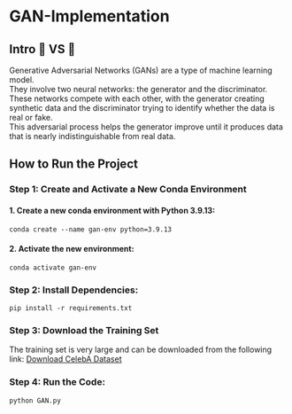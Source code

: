 # GAN-Implementation 

## Intro 🤖 VS 🤖
Generative Adversarial Networks (GANs) are a type of machine learning model.
<br>They involve two neural networks: the generator and the discriminator. 
<br>These networks compete with each other, with the generator creating synthetic data and the discriminator trying to identify whether the data is real or fake.
<br>This adversarial process helps the generator improve until it produces data that is nearly indistinguishable from real data.

## How to Run the Project

### Step 1: Create and Activate a New Conda Environment

#### 1. Create a new conda environment with Python 3.9.13:
`conda create --name gan-env python=3.9.13`
#### 2. Activate the new environment:
`conda activate gan-env`

### Step 2: Install Dependencies:
`pip install -r requirements.txt`

### Step 3: Download the Training Set
The training set is very large and can be downloaded from the following link:
[Download CelebA Dataset](https://www.kaggle.com/datasets/jessicali9530/celeba-dataset)

### Step 4: Run the Code:
`python GAN.py`